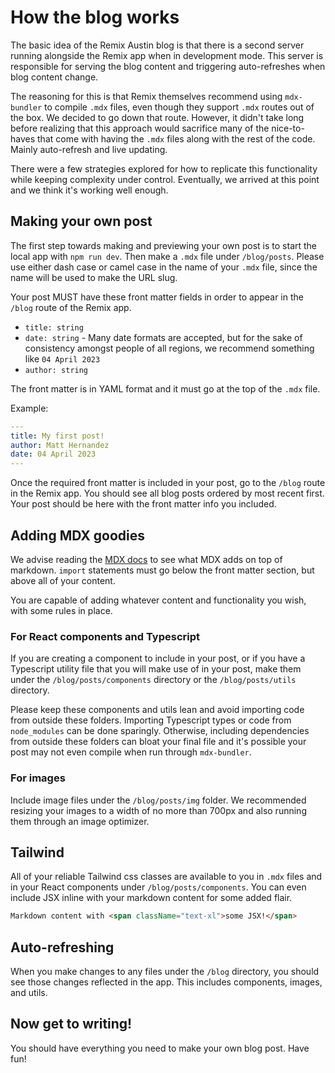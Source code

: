 # How the blog works

The basic idea of the Remix Austin blog is that there is a second server running alongside the
Remix app when in development mode. This server is responsible for serving the blog content and
triggering auto-refreshes when blog content change.

The reasoning for this is that Remix themselves recommend using `mdx-bundler` to compile `.mdx`
files, even though they support `.mdx` routes out of the box. We decided to go down that route.
However, it didn't take long before realizing that this approach would sacrifice many of the
nice-to-haves that come with having the `.mdx` files along with the rest of the code. Mainly
auto-refresh and live updating.

There were a few strategies explored for how to replicate this functionality while keeping
complexity under control. Eventually, we arrived at this point and we think it's working well
enough.

## Making your own post

The first step towards making and previewing your own post is to start the local app with
`npm run dev`. Then make a `.mdx` file under `/blog/posts`. Please use either dash case or
camel case in the name of your `.mdx` file, since the name will be used to make the URL slug.

Your post MUST have these front matter fields in order to appear in the `/blog` route
of the Remix app.

- `title: string`
- `date: string` - Many date formats are accepted, but for the sake of consistency amongst people of all regions, we recommend something like `04 April 2023`
- `author: string`

The front matter is in YAML format and it must go at the top of the `.mdx` file.

Example:

```yaml
---
title: My first post!
author: Matt Hernandez
date: 04 April 2023
---
```

Once the required front matter is included in your post, go to the `/blog` route in the Remix
app. You should see all blog posts ordered by most recent first. Your post should be here
with the front matter info you included.

## Adding MDX goodies

We advise reading the [MDX docs](https://mdxjs.com/) to see what MDX adds on top of markdown.
`import` statements must go below the front matter section, but above all of your content.

You are capable of adding whatever content and functionality you wish, with some rules in
place.

### For React components and Typescript

If you are creating a component to include in your post, or if you have a Typescript utility
file that you will make use of in your post, make them under the `/blog/posts/components`
directory or the `/blog/posts/utils` directory.

Please keep these components and utils lean and avoid importing code from outside these folders.
Importing Typescript types or code from `node_modules` can be done sparingly. Otherwise,
including dependencies from outside these folders can bloat your final file and it's
possible your post may not even compile when run through `mdx-bundler`.

### For images

Include image files under the `/blog/posts/img` folder. We recommended resizing your images
to a width of no more than 700px and also running them through an image optimizer.

## Tailwind

All of your reliable Tailwind css classes are available to you in `.mdx` files and in your
React components under `/blog/posts/components`. You can even include JSX inline with your
markdown content for some added flair.

```markdown
Markdown content with <span className="text-xl">some JSX!</span>
```

## Auto-refreshing

When you make changes to any files under the `/blog` directory, you should see those changes
reflected in the app. This includes components, images, and utils.

## Now get to writing!

You should have everything you need to make your own blog post. Have fun!
